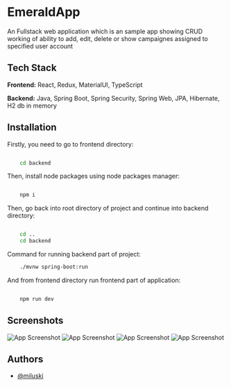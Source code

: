 # EmeraldApp

An Fullstack web application which is an sample app showing CRUD working of ability to add, edit, delete or show campaignes assigned to specified user account

## Tech Stack

**Frontend:** React, Redux, MaterialUI, TypeScript

**Backend:** Java, Spring Boot, Spring Security, Spring Web, JPA, Hibernate, H2 db in memory


## Installation

Firstly, you need to go to frontend directory:

```bash

    cd backend

```

Then, install node packages using node packages manager:

```bash

    npm i

```

Then, go back into root directory of project and continue into backend directory:

```bash

    cd ..
    cd backend

```

Command for running backend part of project:

```bash
    ./mvnw spring-boot:run
```

And from frontend directory run frontend part of application:

```bash

    npm run dev

```

## Screenshots

![App Screenshot]()
![App Screenshot]()
![App Screenshot]()
![App Screenshot]()


## Authors

- [@miluski](https://www.github.com/miluski)

